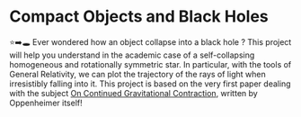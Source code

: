 # Compact Objects and Black Holes

⭐➡️🕳️
Ever wondered how an object collapse into a black hole ? This project will help you understand in the academic case of a 
self-collapsing homogeneous and rotationally symmetric star. In particular, with the tools of General Relativity, we can plot 
the trajectory of the rays of light when irresistibly falling into it.
This project is based on the very first paper dealing with the subject 
[On Continued Gravitational Contraction](http://www.weylmann.com/oppenheimer2.pdf), written by Oppenheimer itself!